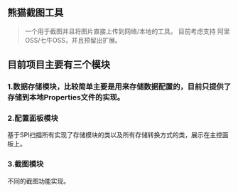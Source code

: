 ## 熊猫截图工具
> 一个用于截图并且将图片直接上传到网络/本地的工具。
目前考虑支持 阿里OSS/七牛OSS，并且预留出扩展。

## 目前项目主要有三个模块

### 1.数据存储模块，比较简单主要是用来存储数据配置的，目前只提供了存储到本地Properties文件的实现。
### 2.配置面板模块
基于SPI扫描所有实现了存储模块的类以及所有存储转换方式的类，展示在主控面板上。
### 3.截图模块
不同的截图功能实现。